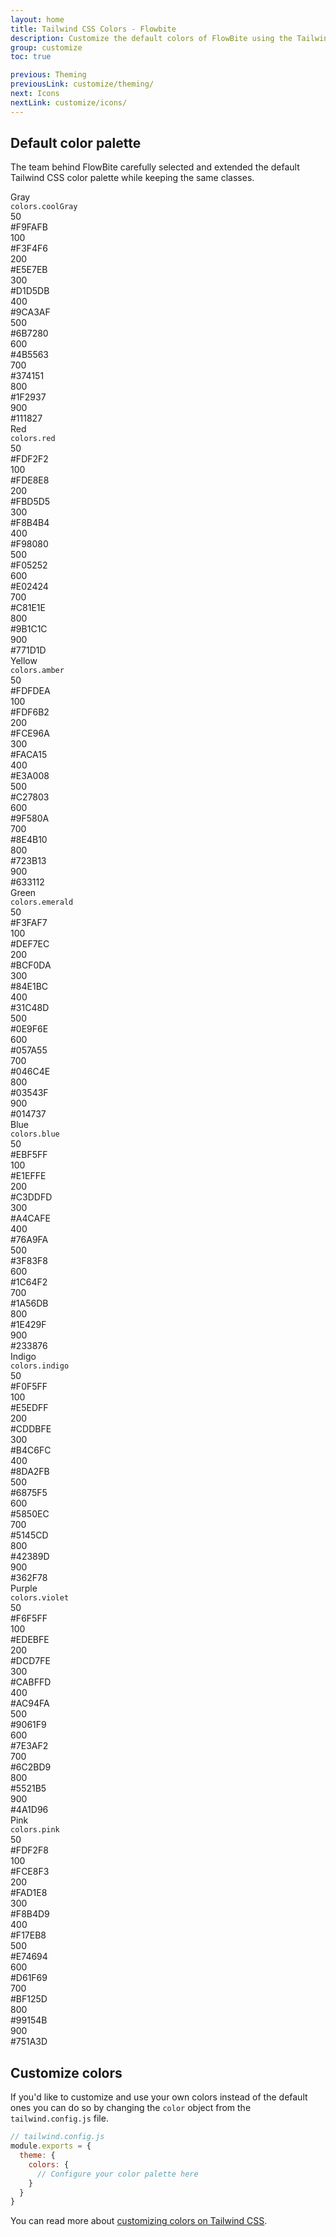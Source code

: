 ```yaml
---
layout: home
title: Tailwind CSS Colors - Flowbite
description: Customize the default colors of FlowBite using the Tailwind CSS configuration file
group: customize
toc: true

previous: Theming
previousLink: customize/theming/
next: Icons
nextLink: customize/icons/
---
```


## Default color palette

The team behind FlowBite carefully selected and extended the default Tailwind CSS color palette while keeping the same classes.

<div class="grid grid-cols-1 gap-8 my-12">
   <div>
      <div class="flex flex-col space-y-3 text-xs sm:flex-row sm:space-y-0 sm:space-x-4">
         <div class="flex-shrink-0 w-32">
            <div class="flex flex-col justify-center h-10">
               <div class="text-sm font-semibold text-gray-900 dark:text-gray-400">Gray</div>
               <div><code class="text-xs text-gray-500">colors.coolGray</code></div>
            </div>
         </div>
         <div class="grid flex-1 min-w-0 grid-cols-5 gap-y-3 gap-x-4 2xl:grid-cols-10 2xl:gap-x-2">
            <div class="space-y-1.5">
               <div class="w-full h-10 rounded bg-gray-50 ring-1 ring-inset ring-black ring-opacity-0"></div>
               <div class="px-0.5 md:flex md:justify-between md:space-x-2 2xl:space-x-0 2xl:block">
                  <div class="w-6 font-medium text-gray-900 dark:text-gray-400">50</div>
                  <div class="text-gray-900 dark:text-gray-400">#F9FAFB</div>
               </div>
            </div>
            <div class="space-y-1.5">
               <div class="w-full h-10 bg-gray-100 rounded ring-1 ring-inset ring-black ring-opacity-0"></div>
               <div class="px-0.5 md:flex md:justify-between md:space-x-2 2xl:space-x-0 2xl:block">
                  <div class="w-6 font-medium text-gray-900 dark:text-gray-400">100</div>
                  <div class="text-gray-900 dark:text-gray-400">#F3F4F6</div>
               </div>
            </div>
            <div class="space-y-1.5">
               <div class="w-full h-10 bg-gray-200 rounded ring-1 ring-inset ring-black ring-opacity-0"></div>
               <div class="px-0.5 md:flex md:justify-between md:space-x-2 2xl:space-x-0 2xl:block">
                  <div class="w-6 font-medium text-gray-900 dark:text-gray-400">200</div>
                  <div class="text-gray-900 dark:text-gray-400">#E5E7EB</div>
               </div>
            </div>
            <div class="space-y-1.5">
               <div class="w-full h-10 bg-gray-300 rounded ring-1 ring-inset ring-black ring-opacity-0"></div>
               <div class="px-0.5 md:flex md:justify-between md:space-x-2 2xl:space-x-0 2xl:block">
                  <div class="w-6 font-medium text-gray-900 dark:text-gray-400">300</div>
                  <div class="text-gray-900 dark:text-gray-400">#D1D5DB</div>
               </div>
            </div>
            <div class="space-y-1.5">
               <div class="w-full h-10 bg-gray-400 rounded ring-1 ring-inset ring-black ring-opacity-0"></div>
               <div class="px-0.5 md:flex md:justify-between md:space-x-2 2xl:space-x-0 2xl:block">
                  <div class="w-6 font-medium text-gray-900 dark:text-gray-400">400</div>
                  <div class="text-gray-900 dark:text-gray-400">#9CA3AF</div>
               </div>
            </div>
            <div class="space-y-1.5">
               <div class="w-full h-10 bg-gray-500 rounded ring-1 ring-inset ring-black ring-opacity-0"></div>
               <div class="px-0.5 md:flex md:justify-between md:space-x-2 2xl:space-x-0 2xl:block">
                  <div class="w-6 font-medium text-gray-900 dark:text-gray-400">500</div>
                  <div class="text-gray-900 dark:text-gray-400">#6B7280</div>
               </div>
            </div>
            <div class="space-y-1.5">
               <div class="w-full h-10 bg-gray-600 rounded ring-1 ring-inset ring-black ring-opacity-0"></div>
               <div class="px-0.5 md:flex md:justify-between md:space-x-2 2xl:space-x-0 2xl:block">
                  <div class="w-6 font-medium text-gray-900 dark:text-gray-400">600</div>
                  <div class="text-gray-900 dark:text-gray-400">#4B5563</div>
               </div>
            </div>
            <div class="space-y-1.5">
               <div class="w-full h-10 bg-gray-700 rounded ring-1 ring-inset ring-black ring-opacity-0"></div>
               <div class="px-0.5 md:flex md:justify-between md:space-x-2 2xl:space-x-0 2xl:block">
                  <div class="w-6 font-medium text-gray-900 dark:text-gray-400">700</div>
                  <div class="text-gray-900 dark:text-gray-400">#374151</div>
               </div>
            </div>
            <div class="space-y-1.5">
               <div class="w-full h-10 bg-gray-800 rounded ring-1 ring-inset ring-black ring-opacity-0"></div>
               <div class="px-0.5 md:flex md:justify-between md:space-x-2 2xl:space-x-0 2xl:block">
                  <div class="w-6 font-medium text-gray-900 dark:text-gray-400">800</div>
                  <div class="text-gray-900 dark:text-gray-400">#1F2937</div>
               </div>
            </div>
            <div class="space-y-1.5">
               <div class="w-full h-10 bg-gray-900 rounded ring-1 ring-inset ring-black ring-opacity-0"></div>
               <div class="px-0.5 md:flex md:justify-between md:space-x-2 2xl:space-x-0 2xl:block">
                  <div class="w-6 font-medium text-gray-900 dark:text-gray-400">900</div>
                  <div class="text-gray-900 dark:text-gray-400">#111827</div>
               </div>
            </div>
         </div>
      </div>
   </div>
   <div>
      <div class="flex flex-col space-y-3 text-xs sm:flex-row sm:space-y-0 sm:space-x-4">
         <div class="flex-shrink-0 w-32">
            <div class="flex flex-col justify-center h-10">
               <div class="text-sm font-semibold text-gray-900 dark:text-gray-400">Red</div>
               <div><code class="text-xs text-gray-500">colors.red</code></div>
            </div>
         </div>
         <div class="grid flex-1 min-w-0 grid-cols-5 gap-y-3 gap-x-4 2xl:grid-cols-10 2xl:gap-x-2">
            <div class="space-y-1.5">
               <div class="w-full h-10 rounded bg-red-50 ring-1 ring-inset ring-black ring-opacity-0"></div>
               <div class="px-0.5 md:flex md:justify-between md:space-x-2 2xl:space-x-0 2xl:block">
                  <div class="w-6 font-medium text-gray-900 dark:text-gray-400">50</div>
                  <div class="text-gray-900 dark:text-gray-400">#FDF2F2</div>
               </div>
            </div>
            <div class="space-y-1.5">
               <div class="w-full h-10 bg-red-100 rounded ring-1 ring-inset ring-black ring-opacity-0"></div>
               <div class="px-0.5 md:flex md:justify-between md:space-x-2 2xl:space-x-0 2xl:block">
                  <div class="w-6 font-medium text-gray-900 dark:text-gray-400">100</div>
                  <div class="text-gray-900 dark:text-gray-400">#FDE8E8</div>
               </div>
            </div>
            <div class="space-y-1.5">
               <div class="w-full h-10 bg-red-200 rounded ring-1 ring-inset ring-black ring-opacity-0"></div>
               <div class="px-0.5 md:flex md:justify-between md:space-x-2 2xl:space-x-0 2xl:block">
                  <div class="w-6 font-medium text-gray-900 dark:text-gray-400">200</div>
                  <div class="text-gray-900 dark:text-gray-400">#FBD5D5</div>
               </div>
            </div>
            <div class="space-y-1.5">
               <div class="w-full h-10 bg-red-300 rounded ring-1 ring-inset ring-black ring-opacity-0"></div>
               <div class="px-0.5 md:flex md:justify-between md:space-x-2 2xl:space-x-0 2xl:block">
                  <div class="w-6 font-medium text-gray-900 dark:text-gray-400">300</div>
                  <div class="text-gray-900 dark:text-gray-400">#F8B4B4</div>
               </div>
            </div>
            <div class="space-y-1.5">
               <div class="w-full h-10 bg-red-400 rounded ring-1 ring-inset ring-black ring-opacity-0"></div>
               <div class="px-0.5 md:flex md:justify-between md:space-x-2 2xl:space-x-0 2xl:block">
                  <div class="w-6 font-medium text-gray-900 dark:text-gray-400">400</div>
                  <div class="text-gray-900 dark:text-gray-400">#F98080</div>
               </div>
            </div>
            <div class="space-y-1.5">
               <div class="w-full h-10 bg-red-500 rounded ring-1 ring-inset ring-black ring-opacity-0"></div>
               <div class="px-0.5 md:flex md:justify-between md:space-x-2 2xl:space-x-0 2xl:block">
                  <div class="w-6 font-medium text-gray-900 dark:text-gray-400">500</div>
                  <div class="text-gray-900 dark:text-gray-400">#F05252</div>
               </div>
            </div>
            <div class="space-y-1.5">
               <div class="w-full h-10 bg-red-600 rounded ring-1 ring-inset ring-black ring-opacity-0"></div>
               <div class="px-0.5 md:flex md:justify-between md:space-x-2 2xl:space-x-0 2xl:block">
                  <div class="w-6 font-medium text-gray-900 dark:text-gray-400">600</div>
                  <div class="text-gray-900 dark:text-gray-400">#E02424</div>
               </div>
            </div>
            <div class="space-y-1.5">
               <div class="w-full h-10 bg-red-700 rounded ring-1 ring-inset ring-black ring-opacity-0"></div>
               <div class="px-0.5 md:flex md:justify-between md:space-x-2 2xl:space-x-0 2xl:block">
                  <div class="w-6 font-medium text-gray-900 dark:text-gray-400">700</div>
                  <div class="text-gray-900 dark:text-gray-400">#C81E1E</div>
               </div>
            </div>
            <div class="space-y-1.5">
               <div class="w-full h-10 bg-red-800 rounded ring-1 ring-inset ring-black ring-opacity-0"></div>
               <div class="px-0.5 md:flex md:justify-between md:space-x-2 2xl:space-x-0 2xl:block">
                  <div class="w-6 font-medium text-gray-900 dark:text-gray-400">800</div>
                  <div class="text-gray-900 dark:text-gray-400">#9B1C1C</div>
               </div>
            </div>
            <div class="space-y-1.5">
               <div class="w-full h-10 bg-red-900 rounded ring-1 ring-inset ring-black ring-opacity-0"></div>
               <div class="px-0.5 md:flex md:justify-between md:space-x-2 2xl:space-x-0 2xl:block">
                  <div class="w-6 font-medium text-gray-900 dark:text-gray-400">900</div>
                  <div class="text-gray-900 dark:text-gray-400">#771D1D</div>
               </div>
            </div>
         </div>
      </div>
   </div>
   <div>
      <div class="flex flex-col space-y-3 text-xs sm:flex-row sm:space-y-0 sm:space-x-4">
         <div class="flex-shrink-0 w-32">
            <div class="flex flex-col justify-center h-10">
               <div class="text-sm font-semibold text-gray-900 dark:text-gray-400">Yellow</div>
               <div><code class="text-xs text-gray-500">colors.amber</code></div>
            </div>
         </div>
         <div class="grid flex-1 min-w-0 grid-cols-5 gap-y-3 gap-x-4 2xl:grid-cols-10 2xl:gap-x-2">
            <div class="space-y-1.5">
               <div class="w-full h-10 rounded bg-yellow-50 ring-1 ring-inset ring-black ring-opacity-0"></div>
               <div class="px-0.5 md:flex md:justify-between md:space-x-2 2xl:space-x-0 2xl:block">
                  <div class="w-6 font-medium text-gray-900 dark:text-gray-400">50</div>
                  <div class="text-gray-900 dark:text-gray-400">#FDFDEA</div>
               </div>
            </div>
            <div class="space-y-1.5">
               <div class="w-full h-10 bg-yellow-100 rounded ring-1 ring-inset ring-black ring-opacity-0"></div>
               <div class="px-0.5 md:flex md:justify-between md:space-x-2 2xl:space-x-0 2xl:block">
                  <div class="w-6 font-medium text-gray-900 dark:text-gray-400">100</div>
                  <div class="text-gray-900 dark:text-gray-400">#FDF6B2</div>
               </div>
            </div>
            <div class="space-y-1.5">
               <div class="w-full h-10 bg-yellow-200 rounded ring-1 ring-inset ring-black ring-opacity-0"></div>
               <div class="px-0.5 md:flex md:justify-between md:space-x-2 2xl:space-x-0 2xl:block">
                  <div class="w-6 font-medium text-gray-900 dark:text-gray-400">200</div>
                  <div class="text-gray-900 dark:text-gray-400">#FCE96A</div>
               </div>
            </div>
            <div class="space-y-1.5">
               <div class="w-full h-10 bg-yellow-300 rounded ring-1 ring-inset ring-black ring-opacity-0"></div>
               <div class="px-0.5 md:flex md:justify-between md:space-x-2 2xl:space-x-0 2xl:block">
                  <div class="w-6 font-medium text-gray-900 dark:text-gray-400">300</div>
                  <div class="text-gray-900 dark:text-gray-400">#FACA15</div>
               </div>
            </div>
            <div class="space-y-1.5">
               <div class="w-full h-10 bg-yellow-400 rounded ring-1 ring-inset ring-black ring-opacity-0"></div>
               <div class="px-0.5 md:flex md:justify-between md:space-x-2 2xl:space-x-0 2xl:block">
                  <div class="w-6 font-medium text-gray-900 dark:text-gray-400">400</div>
                  <div class="text-gray-900 dark:text-gray-400">#E3A008</div>
               </div>
            </div>
            <div class="space-y-1.5">
               <div class="w-full h-10 bg-yellow-500 rounded ring-1 ring-inset ring-black ring-opacity-0"></div>
               <div class="px-0.5 md:flex md:justify-between md:space-x-2 2xl:space-x-0 2xl:block">
                  <div class="w-6 font-medium text-gray-900 dark:text-gray-400">500</div>
                  <div class="text-gray-900 dark:text-gray-400">#C27803</div>
               </div>
            </div>
            <div class="space-y-1.5">
               <div class="w-full h-10 bg-yellow-600 rounded ring-1 ring-inset ring-black ring-opacity-0"></div>
               <div class="px-0.5 md:flex md:justify-between md:space-x-2 2xl:space-x-0 2xl:block">
                  <div class="w-6 font-medium text-gray-900 dark:text-gray-400">600</div>
                  <div class="text-gray-900 dark:text-gray-400">#9F580A</div>
               </div>
            </div>
            <div class="space-y-1.5">
               <div class="w-full h-10 bg-yellow-700 rounded ring-1 ring-inset ring-black ring-opacity-0"></div>
               <div class="px-0.5 md:flex md:justify-between md:space-x-2 2xl:space-x-0 2xl:block">
                  <div class="w-6 font-medium text-gray-900 dark:text-gray-400">700</div>
                  <div class="text-gray-900 dark:text-gray-400">#8E4B10</div>
               </div>
            </div>
            <div class="space-y-1.5">
               <div class="w-full h-10 bg-yellow-800 rounded ring-1 ring-inset ring-black ring-opacity-0"></div>
               <div class="px-0.5 md:flex md:justify-between md:space-x-2 2xl:space-x-0 2xl:block">
                  <div class="w-6 font-medium text-gray-900 dark:text-gray-400">800</div>
                  <div class="text-gray-900 dark:text-gray-400">#723B13</div>
               </div>
            </div>
            <div class="space-y-1.5">
               <div class="w-full h-10 bg-yellow-900 rounded ring-1 ring-inset ring-black ring-opacity-0"></div>
               <div class="px-0.5 md:flex md:justify-between md:space-x-2 2xl:space-x-0 2xl:block">
                  <div class="w-6 font-medium text-gray-900 dark:text-gray-400">900</div>
                  <div class="text-gray-900 dark:text-gray-400">#633112</div>
               </div>
            </div>
         </div>
      </div>
   </div>
   <div>
      <div class="flex flex-col space-y-3 text-xs sm:flex-row sm:space-y-0 sm:space-x-4">
         <div class="flex-shrink-0 w-32">
            <div class="flex flex-col justify-center h-10">
               <div class="text-sm font-semibold text-gray-900 dark:text-gray-400">Green</div>
               <div><code class="text-xs text-gray-500">colors.emerald</code></div>
            </div>
         </div>
         <div class="grid flex-1 min-w-0 grid-cols-5 gap-y-3 gap-x-4 2xl:grid-cols-10 2xl:gap-x-2">
            <div class="space-y-1.5">
               <div class="w-full h-10 rounded bg-green-50 ring-1 ring-inset ring-black ring-opacity-0"></div>
               <div class="px-0.5 md:flex md:justify-between md:space-x-2 2xl:space-x-0 2xl:block">
                  <div class="w-6 font-medium text-gray-900 dark:text-gray-400">50</div>
                  <div class="text-gray-900 dark:text-gray-400">#F3FAF7</div>
               </div>
            </div>
            <div class="space-y-1.5">
               <div class="w-full h-10 bg-green-100 rounded ring-1 ring-inset ring-black ring-opacity-0"></div>
               <div class="px-0.5 md:flex md:justify-between md:space-x-2 2xl:space-x-0 2xl:block">
                  <div class="w-6 font-medium text-gray-900 dark:text-gray-400">100</div>
                  <div class="text-gray-900 dark:text-gray-400">#DEF7EC</div>
               </div>
            </div>
            <div class="space-y-1.5">
               <div class="w-full h-10 bg-green-200 rounded ring-1 ring-inset ring-black ring-opacity-0"></div>
               <div class="px-0.5 md:flex md:justify-between md:space-x-2 2xl:space-x-0 2xl:block">
                  <div class="w-6 font-medium text-gray-900 dark:text-gray-400">200</div>
                  <div class="text-gray-900 dark:text-gray-400">#BCF0DA</div>
               </div>
            </div>
            <div class="space-y-1.5">
               <div class="w-full h-10 bg-green-300 rounded ring-1 ring-inset ring-black ring-opacity-0"></div>
               <div class="px-0.5 md:flex md:justify-between md:space-x-2 2xl:space-x-0 2xl:block">
                  <div class="w-6 font-medium text-gray-900 dark:text-gray-400">300</div>
                  <div class="text-gray-900 dark:text-gray-400">#84E1BC</div>
               </div>
            </div>
            <div class="space-y-1.5">
               <div class="w-full h-10 bg-green-400 rounded ring-1 ring-inset ring-black ring-opacity-0"></div>
               <div class="px-0.5 md:flex md:justify-between md:space-x-2 2xl:space-x-0 2xl:block">
                  <div class="w-6 font-medium text-gray-900 dark:text-gray-400">400</div>
                  <div class="text-gray-900 dark:text-gray-400">#31C48D</div>
               </div>
            </div>
            <div class="space-y-1.5">
               <div class="w-full h-10 bg-green-500 rounded ring-1 ring-inset ring-black ring-opacity-0"></div>
               <div class="px-0.5 md:flex md:justify-between md:space-x-2 2xl:space-x-0 2xl:block">
                  <div class="w-6 font-medium text-gray-900 dark:text-gray-400">500</div>
                  <div class="text-gray-900 dark:text-gray-400">#0E9F6E</div>
               </div>
            </div>
            <div class="space-y-1.5">
               <div class="w-full h-10 bg-green-600 rounded ring-1 ring-inset ring-black ring-opacity-0"></div>
               <div class="px-0.5 md:flex md:justify-between md:space-x-2 2xl:space-x-0 2xl:block">
                  <div class="w-6 font-medium text-gray-900 dark:text-gray-400">600</div>
                  <div class="text-gray-900 dark:text-gray-400">#057A55</div>
               </div>
            </div>
            <div class="space-y-1.5">
               <div class="w-full h-10 bg-green-700 rounded ring-1 ring-inset ring-black ring-opacity-0"></div>
               <div class="px-0.5 md:flex md:justify-between md:space-x-2 2xl:space-x-0 2xl:block">
                  <div class="w-6 font-medium text-gray-900 dark:text-gray-400">700</div>
                  <div class="text-gray-900 dark:text-gray-400">#046C4E</div>
               </div>
            </div>
            <div class="space-y-1.5">
               <div class="w-full h-10 bg-green-800 rounded ring-1 ring-inset ring-black ring-opacity-0"></div>
               <div class="px-0.5 md:flex md:justify-between md:space-x-2 2xl:space-x-0 2xl:block">
                  <div class="w-6 font-medium text-gray-900 dark:text-gray-400">800</div>
                  <div class="text-gray-900 dark:text-gray-400">#03543F</div>
               </div>
            </div>
            <div class="space-y-1.5">
               <div class="w-full h-10 bg-green-900 rounded ring-1 ring-inset ring-black ring-opacity-0"></div>
               <div class="px-0.5 md:flex md:justify-between md:space-x-2 2xl:space-x-0 2xl:block">
                  <div class="w-6 font-medium text-gray-900 dark:text-gray-400">900</div>
                  <div class="text-gray-900 dark:text-gray-400">#014737</div>
               </div>
            </div>
         </div>
      </div>
   </div>
   <div>
      <div class="flex flex-col space-y-3 text-xs sm:flex-row sm:space-y-0 sm:space-x-4">
         <div class="flex-shrink-0 w-32">
            <div class="flex flex-col justify-center h-10">
               <div class="text-sm font-semibold text-gray-900 dark:text-gray-400">Blue</div>
               <div><code class="text-xs text-gray-500">colors.blue</code></div>
            </div>
         </div>
         <div class="grid flex-1 min-w-0 grid-cols-5 gap-y-3 gap-x-4 2xl:grid-cols-10 2xl:gap-x-2">
            <div class="space-y-1.5">
               <div class="w-full h-10 rounded bg-blue-50 ring-1 ring-inset ring-black ring-opacity-0"></div>
               <div class="px-0.5 md:flex md:justify-between md:space-x-2 2xl:space-x-0 2xl:block">
                  <div class="w-6 font-medium text-gray-900 dark:text-gray-400">50</div>
                  <div class="text-gray-900 dark:text-gray-400">#EBF5FF</div>
               </div>
            </div>
            <div class="space-y-1.5">
               <div class="w-full h-10 bg-blue-100 rounded ring-1 ring-inset ring-black ring-opacity-0"></div>
               <div class="px-0.5 md:flex md:justify-between md:space-x-2 2xl:space-x-0 2xl:block">
                  <div class="w-6 font-medium text-gray-900 dark:text-gray-400">100</div>
                  <div class="text-gray-900 dark:text-gray-400">#E1EFFE</div>
               </div>
            </div>
            <div class="space-y-1.5">
               <div class="w-full h-10 bg-blue-200 rounded ring-1 ring-inset ring-black ring-opacity-0"></div>
               <div class="px-0.5 md:flex md:justify-between md:space-x-2 2xl:space-x-0 2xl:block">
                  <div class="w-6 font-medium text-gray-900 dark:text-gray-400">200</div>
                  <div class="text-gray-900 dark:text-gray-400">#C3DDFD</div>
               </div>
            </div>
            <div class="space-y-1.5">
               <div class="w-full h-10 bg-blue-300 rounded ring-1 ring-inset ring-black ring-opacity-0"></div>
               <div class="px-0.5 md:flex md:justify-between md:space-x-2 2xl:space-x-0 2xl:block">
                  <div class="w-6 font-medium text-gray-900 dark:text-gray-400">300</div>
                  <div class="text-gray-900 dark:text-gray-400">#A4CAFE</div>
               </div>
            </div>
            <div class="space-y-1.5">
               <div class="w-full h-10 bg-blue-400 rounded ring-1 ring-inset ring-black ring-opacity-0"></div>
               <div class="px-0.5 md:flex md:justify-between md:space-x-2 2xl:space-x-0 2xl:block">
                  <div class="w-6 font-medium text-gray-900 dark:text-gray-400">400</div>
                  <div class="text-gray-900 dark:text-gray-400">#76A9FA</div>
               </div>
            </div>
            <div class="space-y-1.5">
               <div class="w-full h-10 bg-blue-500 rounded ring-1 ring-inset ring-black ring-opacity-0"></div>
               <div class="px-0.5 md:flex md:justify-between md:space-x-2 2xl:space-x-0 2xl:block">
                  <div class="w-6 font-medium text-gray-900 dark:text-gray-400">500</div>
                  <div class="text-gray-900 dark:text-gray-400">#3F83F8</div>
               </div>
            </div>
            <div class="space-y-1.5">
               <div class="w-full h-10 bg-blue-600 rounded ring-1 ring-inset ring-black ring-opacity-0"></div>
               <div class="px-0.5 md:flex md:justify-between md:space-x-2 2xl:space-x-0 2xl:block">
                  <div class="w-6 font-medium text-gray-900 dark:text-gray-400">600</div>
                  <div class="text-gray-900 dark:text-gray-400">#1C64F2</div>
               </div>
            </div>
            <div class="space-y-1.5">
               <div class="w-full h-10 bg-blue-700 rounded ring-1 ring-inset ring-black ring-opacity-0"></div>
               <div class="px-0.5 md:flex md:justify-between md:space-x-2 2xl:space-x-0 2xl:block">
                  <div class="w-6 font-medium text-gray-900 dark:text-gray-400">700</div>
                  <div class="text-gray-900 dark:text-gray-400">#1A56DB</div>
               </div>
            </div>
            <div class="space-y-1.5">
               <div class="w-full h-10 bg-blue-800 rounded ring-1 ring-inset ring-black ring-opacity-0"></div>
               <div class="px-0.5 md:flex md:justify-between md:space-x-2 2xl:space-x-0 2xl:block">
                  <div class="w-6 font-medium text-gray-900 dark:text-gray-400">800</div>
                  <div class="text-gray-900 dark:text-gray-400">#1E429F</div>
               </div>
            </div>
            <div class="space-y-1.5">
               <div class="w-full h-10 bg-blue-900 rounded ring-1 ring-inset ring-black ring-opacity-0"></div>
               <div class="px-0.5 md:flex md:justify-between md:space-x-2 2xl:space-x-0 2xl:block">
                  <div class="w-6 font-medium text-gray-900 dark:text-gray-400">900</div>
                  <div class="text-gray-900 dark:text-gray-400">#233876</div>
               </div>
            </div>
         </div>
      </div>
   </div>
   <div>
      <div class="flex flex-col space-y-3 text-xs sm:flex-row sm:space-y-0 sm:space-x-4">
         <div class="flex-shrink-0 w-32">
            <div class="flex flex-col justify-center h-10">
               <div class="text-sm font-semibold text-gray-900 dark:text-gray-400">Indigo</div>
               <div><code class="text-xs text-gray-500">colors.indigo</code></div>
            </div>
         </div>
         <div class="grid flex-1 min-w-0 grid-cols-5 gap-y-3 gap-x-4 2xl:grid-cols-10 2xl:gap-x-2">
            <div class="space-y-1.5">
               <div class="w-full h-10 rounded bg-indigo-50 ring-1 ring-inset ring-black ring-opacity-0"></div>
               <div class="px-0.5 md:flex md:justify-between md:space-x-2 2xl:space-x-0 2xl:block">
                  <div class="w-6 font-medium text-gray-900 dark:text-gray-400">50</div>
                  <div class="text-gray-900 dark:text-gray-400">#F0F5FF</div>
               </div>
            </div>
            <div class="space-y-1.5">
               <div class="w-full h-10 bg-indigo-100 rounded ring-1 ring-inset ring-black ring-opacity-0"></div>
               <div class="px-0.5 md:flex md:justify-between md:space-x-2 2xl:space-x-0 2xl:block">
                  <div class="w-6 font-medium text-gray-900 dark:text-gray-400">100</div>
                  <div class="text-gray-900 dark:text-gray-400">#E5EDFF</div>
               </div>
            </div>
            <div class="space-y-1.5">
               <div class="w-full h-10 bg-indigo-200 rounded ring-1 ring-inset ring-black ring-opacity-0"></div>
               <div class="px-0.5 md:flex md:justify-between md:space-x-2 2xl:space-x-0 2xl:block">
                  <div class="w-6 font-medium text-gray-900 dark:text-gray-400">200</div>
                  <div class="text-gray-900 dark:text-gray-400">#CDDBFE</div>
               </div>
            </div>
            <div class="space-y-1.5">
               <div class="w-full h-10 bg-indigo-300 rounded ring-1 ring-inset ring-black ring-opacity-0"></div>
               <div class="px-0.5 md:flex md:justify-between md:space-x-2 2xl:space-x-0 2xl:block">
                  <div class="w-6 font-medium text-gray-900 dark:text-gray-400">300</div>
                  <div class="text-gray-900 dark:text-gray-400">#B4C6FC</div>
               </div>
            </div>
            <div class="space-y-1.5">
               <div class="w-full h-10 bg-indigo-400 rounded ring-1 ring-inset ring-black ring-opacity-0"></div>
               <div class="px-0.5 md:flex md:justify-between md:space-x-2 2xl:space-x-0 2xl:block">
                  <div class="w-6 font-medium text-gray-900 dark:text-gray-400">400</div>
                  <div class="text-gray-900 dark:text-gray-400">#8DA2FB</div>
               </div>
            </div>
            <div class="space-y-1.5">
               <div class="w-full h-10 bg-indigo-500 rounded ring-1 ring-inset ring-black ring-opacity-0"></div>
               <div class="px-0.5 md:flex md:justify-between md:space-x-2 2xl:space-x-0 2xl:block">
                  <div class="w-6 font-medium text-gray-900 dark:text-gray-400">500</div>
                  <div class="text-gray-900 dark:text-gray-400">#6875F5</div>
               </div>
            </div>
            <div class="space-y-1.5">
               <div class="w-full h-10 bg-indigo-600 rounded ring-1 ring-inset ring-black ring-opacity-0"></div>
               <div class="px-0.5 md:flex md:justify-between md:space-x-2 2xl:space-x-0 2xl:block">
                  <div class="w-6 font-medium text-gray-900 dark:text-gray-400">600</div>
                  <div class="text-gray-900 dark:text-gray-400">#5850EC</div>
               </div>
            </div>
            <div class="space-y-1.5">
               <div class="w-full h-10 bg-indigo-700 rounded ring-1 ring-inset ring-black ring-opacity-0"></div>
               <div class="px-0.5 md:flex md:justify-between md:space-x-2 2xl:space-x-0 2xl:block">
                  <div class="w-6 font-medium text-gray-900 dark:text-gray-400">700</div>
                  <div class="text-gray-900 dark:text-gray-400">#5145CD</div>
               </div>
            </div>
            <div class="space-y-1.5">
               <div class="w-full h-10 bg-indigo-800 rounded ring-1 ring-inset ring-black ring-opacity-0"></div>
               <div class="px-0.5 md:flex md:justify-between md:space-x-2 2xl:space-x-0 2xl:block">
                  <div class="w-6 font-medium text-gray-900 dark:text-gray-400">800</div>
                  <div class="text-gray-900 dark:text-gray-400">#42389D</div>
               </div>
            </div>
            <div class="space-y-1.5">
               <div class="w-full h-10 bg-indigo-900 rounded ring-1 ring-inset ring-black ring-opacity-0"></div>
               <div class="px-0.5 md:flex md:justify-between md:space-x-2 2xl:space-x-0 2xl:block">
                  <div class="w-6 font-medium text-gray-900 dark:text-gray-400">900</div>
                  <div class="text-gray-900 dark:text-gray-400">#362F78</div>
               </div>
            </div>
         </div>
      </div>
   </div>
   <div>
      <div class="flex flex-col space-y-3 text-xs sm:flex-row sm:space-y-0 sm:space-x-4">
         <div class="flex-shrink-0 w-32">
            <div class="flex flex-col justify-center h-10">
               <div class="text-sm font-semibold text-gray-900 dark:text-gray-400">Purple</div>
               <div><code class="text-xs text-gray-500">colors.violet</code></div>
            </div>
         </div>
         <div class="grid flex-1 min-w-0 grid-cols-5 gap-y-3 gap-x-4 2xl:grid-cols-10 2xl:gap-x-2">
            <div class="space-y-1.5">
               <div class="w-full h-10 rounded bg-purple-50 ring-1 ring-inset ring-black ring-opacity-0"></div>
               <div class="px-0.5 md:flex md:justify-between md:space-x-2 2xl:space-x-0 2xl:block">
                  <div class="w-6 font-medium text-gray-900 dark:text-gray-400">50</div>
                  <div class="text-gray-900 dark:text-gray-400">#F6F5FF</div>
               </div>
            </div>
            <div class="space-y-1.5">
               <div class="w-full h-10 bg-purple-100 rounded ring-1 ring-inset ring-black ring-opacity-0"></div>
               <div class="px-0.5 md:flex md:justify-between md:space-x-2 2xl:space-x-0 2xl:block">
                  <div class="w-6 font-medium text-gray-900 dark:text-gray-400">100</div>
                  <div class="text-gray-900 dark:text-gray-400">#EDEBFE</div>
               </div>
            </div>
            <div class="space-y-1.5">
               <div class="w-full h-10 bg-purple-200 rounded ring-1 ring-inset ring-black ring-opacity-0"></div>
               <div class="px-0.5 md:flex md:justify-between md:space-x-2 2xl:space-x-0 2xl:block">
                  <div class="w-6 font-medium text-gray-900 dark:text-gray-400">200</div>
                  <div class="text-gray-900 dark:text-gray-400">#DCD7FE</div>
               </div>
            </div>
            <div class="space-y-1.5">
               <div class="w-full h-10 bg-purple-300 rounded ring-1 ring-inset ring-black ring-opacity-0"></div>
               <div class="px-0.5 md:flex md:justify-between md:space-x-2 2xl:space-x-0 2xl:block">
                  <div class="w-6 font-medium text-gray-900 dark:text-gray-400">300</div>
                  <div class="text-gray-900 dark:text-gray-400">#CABFFD</div>
               </div>
            </div>
            <div class="space-y-1.5">
               <div class="w-full h-10 bg-purple-400 rounded ring-1 ring-inset ring-black ring-opacity-0"></div>
               <div class="px-0.5 md:flex md:justify-between md:space-x-2 2xl:space-x-0 2xl:block">
                  <div class="w-6 font-medium text-gray-900 dark:text-gray-400">400</div>
                  <div class="text-gray-900 dark:text-gray-400">#AC94FA</div>
               </div>
            </div>
            <div class="space-y-1.5">
               <div class="w-full h-10 bg-purple-500 rounded ring-1 ring-inset ring-black ring-opacity-0"></div>
               <div class="px-0.5 md:flex md:justify-between md:space-x-2 2xl:space-x-0 2xl:block">
                  <div class="w-6 font-medium text-gray-900 dark:text-gray-400">500</div>
                  <div class="text-gray-900 dark:text-gray-400">#9061F9</div>
               </div>
            </div>
            <div class="space-y-1.5">
               <div class="w-full h-10 bg-purple-600 rounded ring-1 ring-inset ring-black ring-opacity-0"></div>
               <div class="px-0.5 md:flex md:justify-between md:space-x-2 2xl:space-x-0 2xl:block">
                  <div class="w-6 font-medium text-gray-900 dark:text-gray-400">600</div>
                  <div class="text-gray-900 dark:text-gray-400">#7E3AF2</div>
               </div>
            </div>
            <div class="space-y-1.5">
               <div class="w-full h-10 bg-purple-700 rounded ring-1 ring-inset ring-black ring-opacity-0"></div>
               <div class="px-0.5 md:flex md:justify-between md:space-x-2 2xl:space-x-0 2xl:block">
                  <div class="w-6 font-medium text-gray-900 dark:text-gray-400">700</div>
                  <div class="text-gray-900 dark:text-gray-400">#6C2BD9</div>
               </div>
            </div>
            <div class="space-y-1.5">
               <div class="w-full h-10 bg-purple-800 rounded ring-1 ring-inset ring-black ring-opacity-0"></div>
               <div class="px-0.5 md:flex md:justify-between md:space-x-2 2xl:space-x-0 2xl:block">
                  <div class="w-6 font-medium text-gray-900 dark:text-gray-400">800</div>
                  <div class="text-gray-900 dark:text-gray-400">#5521B5</div>
               </div>
            </div>
            <div class="space-y-1.5">
               <div class="w-full h-10 bg-purple-900 rounded ring-1 ring-inset ring-black ring-opacity-0"></div>
               <div class="px-0.5 md:flex md:justify-between md:space-x-2 2xl:space-x-0 2xl:block">
                  <div class="w-6 font-medium text-gray-900 dark:text-gray-400">900</div>
                  <div class="text-gray-900 dark:text-gray-400">#4A1D96</div>
               </div>
            </div>
         </div>
      </div>
   </div>
   <div>
      <div class="flex flex-col space-y-3 text-xs sm:flex-row sm:space-y-0 sm:space-x-4">
         <div class="flex-shrink-0 w-32">
            <div class="flex flex-col justify-center h-10">
               <div class="text-sm font-semibold text-gray-900 dark:text-gray-400">Pink</div>
               <div><code class="text-xs text-gray-500">colors.pink</code></div>
            </div>
         </div>
         <div class="grid flex-1 min-w-0 grid-cols-5 gap-y-3 gap-x-4 2xl:grid-cols-10 2xl:gap-x-2">
            <div class="space-y-1.5">
               <div class="w-full h-10 rounded bg-pink-50 ring-1 ring-inset ring-black ring-opacity-0"></div>
               <div class="px-0.5 md:flex md:justify-between md:space-x-2 2xl:space-x-0 2xl:block">
                  <div class="w-6 font-medium text-gray-900 dark:text-gray-400">50</div>
                  <div class="text-gray-900 dark:text-gray-400">#FDF2F8</div>
               </div>
            </div>
            <div class="space-y-1.5">
               <div class="w-full h-10 bg-pink-100 rounded ring-1 ring-inset ring-black ring-opacity-0"></div>
               <div class="px-0.5 md:flex md:justify-between md:space-x-2 2xl:space-x-0 2xl:block">
                  <div class="w-6 font-medium text-gray-900 dark:text-gray-400">100</div>
                  <div class="text-gray-900 dark:text-gray-400">#FCE8F3</div>
               </div>
            </div>
            <div class="space-y-1.5">
               <div class="w-full h-10 bg-pink-200 rounded ring-1 ring-inset ring-black ring-opacity-0"></div>
               <div class="px-0.5 md:flex md:justify-between md:space-x-2 2xl:space-x-0 2xl:block">
                  <div class="w-6 font-medium text-gray-900 dark:text-gray-400">200</div>
                  <div class="text-gray-900 dark:text-gray-400">#FAD1E8</div>
               </div>
            </div>
            <div class="space-y-1.5">
               <div class="w-full h-10 bg-pink-300 rounded ring-1 ring-inset ring-black ring-opacity-0"></div>
               <div class="px-0.5 md:flex md:justify-between md:space-x-2 2xl:space-x-0 2xl:block">
                  <div class="w-6 font-medium text-gray-900 dark:text-gray-400">300</div>
                  <div class="text-gray-900 dark:text-gray-400">#F8B4D9</div>
               </div>
            </div>
            <div class="space-y-1.5">
               <div class="w-full h-10 bg-pink-400 rounded ring-1 ring-inset ring-black ring-opacity-0"></div>
               <div class="px-0.5 md:flex md:justify-between md:space-x-2 2xl:space-x-0 2xl:block">
                  <div class="w-6 font-medium text-gray-900 dark:text-gray-400">400</div>
                  <div class="text-gray-900 dark:text-gray-400">#F17EB8</div>
               </div>
            </div>
            <div class="space-y-1.5">
               <div class="w-full h-10 bg-pink-500 rounded ring-1 ring-inset ring-black ring-opacity-0"></div>
               <div class="px-0.5 md:flex md:justify-between md:space-x-2 2xl:space-x-0 2xl:block">
                  <div class="w-6 font-medium text-gray-900 dark:text-gray-400">500</div>
                  <div class="text-gray-900 dark:text-gray-400">#E74694</div>
               </div>
            </div>
            <div class="space-y-1.5">
               <div class="w-full h-10 bg-pink-600 rounded ring-1 ring-inset ring-black ring-opacity-0"></div>
               <div class="px-0.5 md:flex md:justify-between md:space-x-2 2xl:space-x-0 2xl:block">
                  <div class="w-6 font-medium text-gray-900 dark:text-gray-400">600</div>
                  <div class="text-gray-900 dark:text-gray-400">#D61F69</div>
               </div>
            </div>
            <div class="space-y-1.5">
               <div class="w-full h-10 bg-pink-700 rounded ring-1 ring-inset ring-black ring-opacity-0"></div>
               <div class="px-0.5 md:flex md:justify-between md:space-x-2 2xl:space-x-0 2xl:block">
                  <div class="w-6 font-medium text-gray-900 dark:text-gray-400">700</div>
                  <div class="text-gray-900 dark:text-gray-400">#BF125D</div>
               </div>
            </div>
            <div class="space-y-1.5">
               <div class="w-full h-10 bg-pink-800 rounded ring-1 ring-inset ring-black ring-opacity-0"></div>
               <div class="px-0.5 md:flex md:justify-between md:space-x-2 2xl:space-x-0 2xl:block">
                  <div class="w-6 font-medium text-gray-900 dark:text-gray-400">800</div>
                  <div class="text-gray-900 dark:text-gray-400">#99154B</div>
               </div>
            </div>
            <div class="space-y-1.5">
               <div class="w-full h-10 bg-pink-900 rounded ring-1 ring-inset ring-black ring-opacity-0"></div>
               <div class="px-0.5 md:flex md:justify-between md:space-x-2 2xl:space-x-0 2xl:block">
                  <div class="w-6 font-medium text-gray-900 dark:text-gray-400">900</div>
                  <div class="text-gray-900 dark:text-gray-400">#751A3D</div>
               </div>
            </div>
         </div>
      </div>
   </div>
</div>

## Customize colors

If you'd like to customize and use your own colors instead of the default ones you can do so by changing the `color` object from the `tailwind.config.js` file.

```javascript
// tailwind.config.js
module.exports = {
  theme: {
    colors: {
      // Configure your color palette here
    }
  }
}
```

You can read more about <a href="https://tailwindcss.com/docs/customizing-colors">customizing colors on Tailwind CSS</a>.